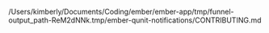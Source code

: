 /Users/kimberly/Documents/Coding/ember/ember-app/tmp/funnel-output_path-ReM2dNNk.tmp/ember-qunit-notifications/CONTRIBUTING.md